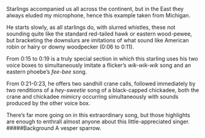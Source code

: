 Starlings accompanied us all across the continent, but in the East they always eluded my microphone, hence this example taken from Michigan.

He starts slowly, as all starlings do, with slurred whistles, these not sounding quite like the standard red-tailed hawk or eastern wood-pewee, but bracketing the downslurs are imitations of what sound like American robin or hairy or downy woodpecker (0:06 to 0:11).

From 0:15 to 0:19 is a truly special section in which this starling uses his two voice boxes to simultaneously imitate a flicker’s _wik-wik-wik_ song and an eastern phoebe’s _fee-bee_ song.  

From 0:21-0:23, he offers two sandhill crane calls, followed immediately by two renditions of a _hey-sweetie_ song of a black-capped chickadee, both the crane and chickadee mimicry occurring simultaneously with sounds produced by the other voice box.

There’s far more going on in this extraordinary song, but those highlights are enough to enthrall almost anyone about this little-appreciated singer. 
#####Background
A vesper sparrow.
